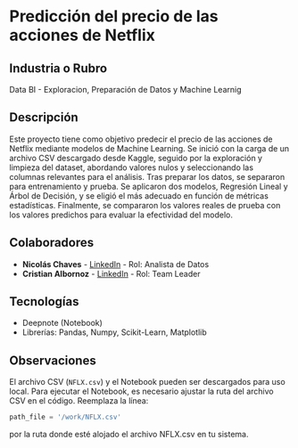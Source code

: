 # Predicción del precio de las acciones de Netflix

## Industria o Rubro
Data BI - Exploracion, Preparación de Datos y Machine Learnig

## Descripción
Este proyecto tiene como objetivo predecir el precio de las acciones de Netflix mediante modelos de Machine Learning. Se inició con la carga de un archivo CSV descargado desde Kaggle, seguido por la exploración y limpieza del dataset, abordando valores nulos y seleccionando las columnas relevantes para el análisis. Tras preparar los datos, se separaron para entrenamiento y prueba. Se aplicaron dos modelos, Regresión Lineal y Árbol de Decisión, y se eligió el más adecuado en función de métricas estadísticas. Finalmente, se compararon los valores reales de prueba con los valores predichos para evaluar la efectividad del modelo.

## Colaboradores
- **Nicolás Chaves** - [LinkedIn](https://www.linkedin.com/in/chaves-nicolas) - Rol: Analista de Datos
- **Cristian Albornoz** - [LinkedIn](https://www.linkedin.com/in/cristianalbornozdev) - Rol: Team Leader

## Tecnologías
- Deepnote (Notebook)
- Librerías: Pandas, Numpy, Scikit-Learn, Matplotlib

## Observaciones
El archivo CSV (`NFLX.csv`) y el Notebook pueden ser descargados para uso local. Para ejecutar el Notebook, es necesario ajustar la ruta del archivo CSV en el código. Reemplaza la línea:

```python
path_file = '/work/NFLX.csv'
```
por la ruta donde esté alojado el archivo NFLX.csv en tu sistema.
